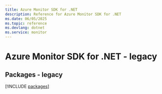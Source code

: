 ```yaml
---
title: Azure Monitor SDK for .NET
description: Reference for Azure Monitor SDK for .NET
ms.date: 06/05/2025
ms.topic: reference
ms.devlang: dotnet
ms.service: monitor
---
```

# Azure Monitor SDK for .NET - legacy
## Packages - legacy
[!INCLUDE [packages](monitor-index.md)]